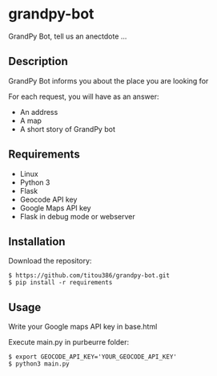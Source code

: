 # grandpy-bot
GrandPy Bot, tell us an anectdote ...

## Description
GrandPy Bot informs you about the place you are looking for

For each request, you will have as an answer:
- An address
- A map
- A short story of GrandPy bot

## Requirements
- Linux
- Python 3
- Flask
- Geocode API key
- Google Maps API key
- Flask in debug mode or webserver

## Installation
Download the repository:

    $ https://github.com/titou386/grandpy-bot.git
    $ pip install -r requirements

## Usage

Write your Google maps API key in base.html

Execute main.py in purbeurre folder:

    $ export GEOCODE_API_KEY='YOUR_GEOCODE_API_KEY'
    $ python3 main.py
